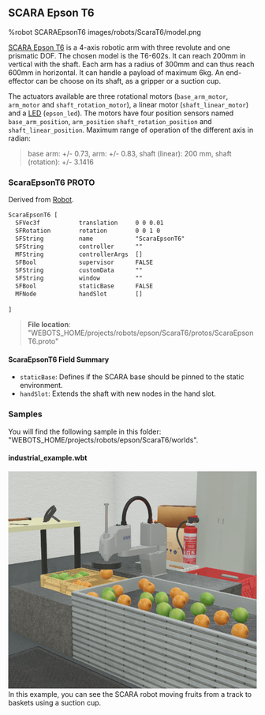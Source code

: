 ## SCARA Epson T6

%robot SCARAEpsonT6 images/robots/ScaraT6/model.png

[SCARA Epson T6](https://www.epson.eu/products/robot/scara-t6-series) is a 4-axis robotic arm with three revolute and one prismatic DOF.
The chosen model is the T6-602s.
It can reach 200mm in vertical with the shaft.
Each arm has a radius of 300mm and can thus reach 600mm in horizontal.
It can handle a payload of maximum 6kg.
An end-effector can be choose on its shaft, as a gripper or a suction cup.

The actuators available are three rotational motors (`base_arm_motor`, `arm_motor` and `shaft_rotation_motor`), a linear motor (`shaft_linear_motor`) and a [LED](../reference/led.md) (`epson_led`).
The motors have four position sensors named `base_arm_position`, `arm_position` `shaft_rotation_position` and `shaft_linear_position`.
Maximum range of operation of the different axis in radian:
> base arm: +/- 0.73, arm: +/- 0.83, shaft (linear): 200 mm, shaft (rotation): +/- 3.1416
### ScaraEpsonT6 PROTO

Derived from [Robot](../reference/robot.md).

```
ScaraEpsonT6 [
  SFVec3f           translation     0 0 0.01
  SFRotation        rotation        0 0 1 0
  SFString          name            "ScaraEpsonT6"
  SFString          controller      ""
  MFString          controllerArgs  []
  SFBool            supervisor      FALSE
  SFString          customData      ""
  SFString          window          ""
  SFBool            staticBase      FALSE
  MFNode            handSlot        []

]
```

> **File location**: "WEBOTS\_HOME/projects/robots/epson/ScaraT6/protos/ScaraEpsonT6.proto"

#### ScaraEpsonT6 Field Summary

-  `staticBase`: Defines if the SCARA base should be pinned to the static environment.
-  `handSlot`: Extends the shaft with new nodes in the hand slot.

### Samples

You will find the following sample in this folder: "WEBOTS\_HOME/projects/robots/epson/ScaraT6/worlds".

#### industrial\_example.wbt

![industrial_example.wbt.png](images/robots/ScaraT6/industrial_example.wbt.png) In this example, you can see the SCARA robot moving fruits from a track to baskets using a suction cup.
